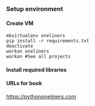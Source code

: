 ### Setup environment

#### Create VM
```
mkvirtualenv oneliners
pip install -r requirements.txt
deactivate
workon oneliners
workon #See all projects
```

#### Install required libraries

#### URLs for book
https://pythononeliners.com
